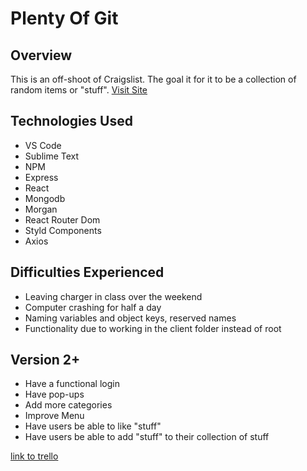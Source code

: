 # Plenty Of Git
## Overview
This is an off-shoot of Craigslist. The goal it for it to be a collection of random items or "stuff". 
[Visit Site](https://mighty-woodland-78462.herokuapp.com/)

## Technologies Used
  * VS Code
  * Sublime Text
  * NPM
  * Express
  * React
  * Mongodb
  * Morgan
  * React Router Dom
  * Styld Components
  * Axios

## Difficulties Experienced
  * Leaving charger in class over the weekend
  * Computer crashing for half a day
  * Naming variables and object keys, reserved names
  * Functionality due to working in the client folder instead of root

## Version 2+
  * Have a functional login
  * Have pop-ups
  * Add more categories
  * Improve Menu
  * Have users be able to like "stuff"
  * Have users be able to add "stuff" to their collection of stuff

  [link to trello](https://trello.com/b/ARyzjekN/plenty-of-git)

  
  